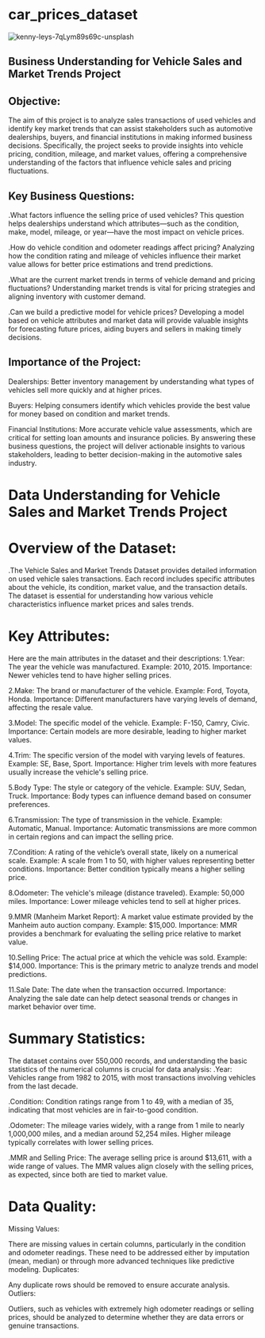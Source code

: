 # car_prices_dataset
![kenny-leys-7qLym89s69c-unsplash](https://github.com/user-attachments/assets/c2a7ec4d-3a6b-496c-a48f-0ebfaee11aa5)
## Business Understanding for Vehicle Sales and Market Trends Project
## Objective:
The aim of this project is to analyze sales transactions of used vehicles and identify key market trends that can assist stakeholders such as automotive dealerships, buyers, and financial institutions in making informed business decisions. Specifically, the project seeks to provide insights into vehicle pricing, condition, mileage, and market values, offering a comprehensive understanding of the factors that influence vehicle sales and pricing fluctuations.

## Key Business Questions:
.What factors influence the selling price of used vehicles?
This question helps dealerships understand which attributes—such as the condition, make, model, mileage, or year—have the most impact on vehicle prices.

.How do vehicle condition and odometer readings affect pricing?
Analyzing how the condition rating and mileage of vehicles influence their market value allows for better price estimations and trend predictions.

.What are the current market trends in terms of vehicle demand and pricing fluctuations?
Understanding market trends is vital for pricing strategies and aligning inventory with customer demand.

.Can we build a predictive model for vehicle prices?
Developing a model based on vehicle attributes and market data will provide valuable insights for forecasting future prices, aiding buyers and sellers in making timely decisions.

## Importance of the Project:
Dealerships: Better inventory management by understanding what types of vehicles sell more quickly and at higher prices.

Buyers: Helping consumers identify which vehicles provide the best value for money based on condition and market trends.

Financial Institutions: More accurate vehicle value assessments, which are critical for setting loan amounts and insurance policies.
By answering these business questions, the project will deliver actionable insights to various stakeholders, leading to better decision-making in the automotive sales industry.




# Data Understanding for Vehicle Sales and Market Trends Project
# Overview of the Dataset:
.The Vehicle Sales and Market Trends Dataset provides detailed information on used vehicle sales transactions. Each record includes specific attributes about the vehicle, its condition, market value, and the transaction details. The dataset is essential for understanding how various vehicle characteristics influence market prices and sales trends.

# Key Attributes:
Here are the main attributes in the dataset and their descriptions:
1.Year: The year the vehicle was manufactured.
Example: 2010, 2015.
Importance: Newer vehicles tend to have higher selling prices.

2.Make: The brand or manufacturer of the vehicle.
Example: Ford, Toyota, Honda.
Importance: Different manufacturers have varying levels of demand, affecting the resale value.

3.Model: The specific model of the vehicle.
Example: F-150, Camry, Civic.
Importance: Certain models are more desirable, leading to higher market values.

4.Trim: The specific version of the model with varying levels of features.
Example: SE, Base, Sport.
Importance: Higher trim levels with more features usually increase the vehicle's selling price.

5.Body Type: The style or category of the vehicle.
Example: SUV, Sedan, Truck.
Importance: Body types can influence demand based on consumer preferences.

6.Transmission: The type of transmission in the vehicle.
Example: Automatic, Manual.
Importance: Automatic transmissions are more common in certain regions and can impact the selling price.

7.Condition: A rating of the vehicle’s overall state, likely on a numerical scale.
Example: A scale from 1 to 50, with higher values representing better conditions.
Importance: Better condition typically means a higher selling price.

8.Odometer: The vehicle's mileage (distance traveled).
Example: 50,000 miles.
Importance: Lower mileage vehicles tend to sell at higher prices.

9.MMR (Manheim Market Report): A market value estimate provided by the Manheim auto auction company.
Example: $15,000.
Importance: MMR provides a benchmark for evaluating the selling price relative to market value.

10.Selling Price: The actual price at which the vehicle was sold.
Example: $14,000.
Importance: This is the primary metric to analyze trends and model predictions.

11.Sale Date: The date when the transaction occurred.
Importance: Analyzing the sale date can help detect seasonal trends or changes in market behavior over time.

# Summary Statistics:
The dataset contains over 550,000 records, and understanding the basic statistics of the numerical columns is crucial for data analysis:
.Year:
Vehicles range from 1982 to 2015, with most transactions involving vehicles from the last decade.

.Condition:
Condition ratings range from 1 to 49, with a median of 35, indicating that most vehicles are in fair-to-good condition.

.Odometer:
The mileage varies widely, with a range from 1 mile to nearly 1,000,000 miles, and a median around 52,254 miles. Higher mileage typically correlates with lower 
selling prices.

.MMR and Selling Price:
The average selling price is around $13,611, with a wide range of values. The MMR values align closely with the selling prices, as expected, since both are tied to market value.

# Data Quality:
Missing Values:

There are missing values in certain columns, particularly in the condition and odometer readings. These need to be addressed either by imputation (mean, median) or through more advanced techniques like predictive modeling.
Duplicates:

Any duplicate rows should be removed to ensure accurate analysis.
Outliers:

Outliers, such as vehicles with extremely high odometer readings or selling prices, should be analyzed to determine whether they are data errors or genuine transactions.
